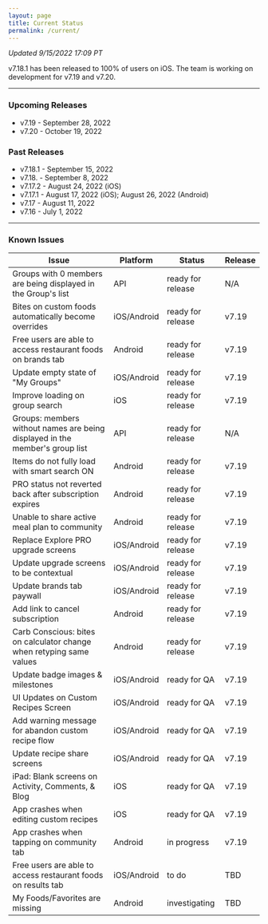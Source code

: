 ```yaml
---
layout: page
title: Current Status
permalink: /current/
---
```


_Updated 9/15/2022 17:09 PT_

v7.18.1 has been released to 100% of users on iOS. The team is working on development for v7.19 and v7.20.

***

### Upcoming Releases
- v7.19   - September 28, 2022
- v7.20   - October 19, 2022
 
### Past Releases
- v7.18.1 - September 15, 2022
- v7.18.  - September 8, 2022
- v7.17.2 - August 24, 2022 (iOS)
- v7.17.1 - August 17, 2022 (iOS); August 26, 2022 (Android)
- v7.17   - August 11, 2022
- v7.16   - July 1, 2022

***

### Known Issues

|Issue                          |Platform   | Status    | Release           |
| ---                           | ---       | ---       | ---               |
|Groups with 0 members are being displayed in the Group's list |API |ready for release| N/A|
|Bites on custom foods automatically become overrides|iOS/Android |ready for release| v7.19|
|Free users are able to access restaurant foods on brands tab|Android |ready for release| v7.19|
|Update empty state of "My Groups"|iOS/Android |ready for release| v7.19|
|Improve loading on group search |iOS |ready for release| v7.19|
|Groups: members without names are being displayed in the member's group list|API|ready for release| N/A|
|Items do not fully load with smart search ON |Android |ready for release| v7.19|
|PRO status not reverted back after subscription expires |Android |ready for release| v7.19|
|Unable to share active meal plan to community |Android |ready for release| v7.19|
|Replace Explore PRO upgrade screens |iOS/Android |ready for release| v7.19|
|Update upgrade screens to be contextual |iOS/Android |ready for release| v7.19|
|Update brands tab paywall |iOS/Android |ready for release| v7.19|
|Add link to cancel subscription |Android |ready for release| v7.19|
|Carb Conscious: bites on calculator change when retyping same values |Android |ready for release| v7.19|
|Update badge images & milestones |iOS/Android |ready for QA| v7.19|
|UI Updates on Custom Recipes Screen |iOS/Android |ready for QA| v7.19|
|Add warning message for abandon custom recipe flow |iOS/Android |ready for QA| v7.19|
|Update recipe share screens |iOS/Android |ready for QA| v7.19|
|iPad: Blank screens on Activity, Comments, & Blog |iOS |ready for QA| v7.19|
|App crashes when editing custom recipes |iOS |ready for QA| v7.19|
|App crashes when tapping on community tab |Android |in progress| v7.19|
|Free users are able to access restaurant foods on results tab|iOS/Android |to do| TBD|
|My Foods/Favorites are missing |Android |investigating| TBD|
